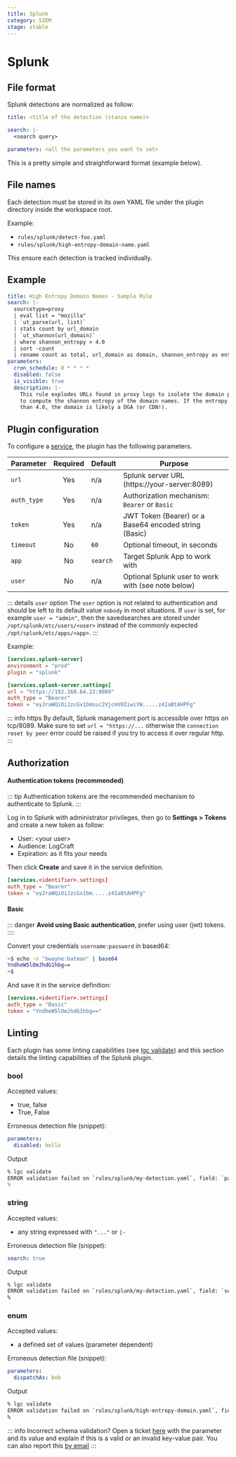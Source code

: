 ```yaml
---
title: Splunk
category: SIEM
stage: stable
---
```


# Splunk

<PluginStatus :category="$frontmatter.category" :stage="$frontmatter.stage" />

## File format

Splunk detections are normalized as follow:

```yaml
title: <title of the detection (stanza name)>

search: |-
  <search query>

parameters: <all the parameters you want to set>
```

This is a pretty simple and straightforward format (example below).

## File names

Each detection must be stored in its own YAML file under the plugin directory inside the workspace root.

Example:

- `rules/splunk/detect-foo.yaml`
- `rules/splunk/high-entropy-domain-name.yaml`

This ensure each detection is tracked individually.

## Example

```yaml
title: High Entropy Domain Names - Sample Rule
search: |-
  sourcetype=proxy
  | eval list = "mozilla"
  | `ut_parse(url, list)`
  | stats count by url_domain
  | `ut_shannon(url_domain)`
  | where shannon_entropy > 4.0
  | sort -count
  | rename count as total, url_domain as domain, shannon_entropy as entropy
parameters:
  cron_schedule: 0 * * * *
  disabled: false
  is_visible: true
  description: |-
    This rule explodes URLs found in proxy logs to isolate the domain part in order
    to compute the shannon entropy of the domain names. If the entropy is greater
    than 4.0, the domain is likely a DGA (or CDN!).
```

## Plugin configuration

To configure a [service](../commands/services), the plugin has the following parameters.

| Parameter   | Required | Default | Purpose                                               |
| ----------- |:--------:| ------- | ----------------------------------------------------- |
| `url`       | Yes      | n/a     | Splunk server URL (https\://your-server:8089)       |
| `auth_type` | Yes      | n/a     | Authorization mechanism: `Bearer` or `Basic`          |
| `token`     | Yes      | n/a     | JWT Token (Bearer) or a Base64 encoded string (Basic) |
| `timeout`   | No       | `60`    | Optional timeout, in seconds                          |
| `app`       | No       | `search`| Target Splunk App to work with                        |
| `user`      | No       | n/a     | Optional Splunk user to work with (see note below)    |


::: details `user` option
The `user` option is not related to authentication and should be left to its default value `nobody` in most situations. If `user` is set, for example `user = "admin"`, then the savedsearches are stored under `/opt/splunk/etc/users/<user>` instead of the commonly expected `/opt/splunk/etc/apps/<app>`.
:::


Example:

```toml
[services.splunk-server]
environment = "prod"
plugin = "splunk"

[services.splunk-server.settings]
url = "https://192.168.64.22:8089"
auth_type = "Bearer"
token = "eyJraWQiOiJzcGx1bmsuc2VjcmV0IiwiYW.....z4IaBtAHPFg"
```

::: info https
By default, Splunk management port is accessible over https on tcp/8089. Make sure to set `url = "https://...` otherwise the `connection reset by peer` error could be raised if you try to access it over regular http.
:::

## Authorization

#### Authentication tokens (recommended)

::: tip
Authentication tokens are the recommended mechanism to authenticate to Splunk.
:::

Log in to Splunk with administrator privileges, then go to **Settings > Tokens** and create a new token as follow:

- User: &lt;your user&gt;
- Audience: LogCraft
- Expiration: as it fits your needs

Then click **Create** and save it in the service definition.

```toml
[services.<identifier>.settings]
auth_type = "Bearer"
token = "eyJraWQiOiJzcGx1bm.....z4IaBtAHPFg"
```

#### Basic

::: danger
**Avoid using Basic authentication**, prefer using user (jwt) tokens.
::::

Convert your credentials `username:password` in based64:

```bash
~$ echo -n "bwayne:batman" | base64
YndheW5lOmJhdG1hbg==
~$
```

And save it in the service definition:

```toml
[services.<identifier>.settings]
auth_type = "Basic"
token = "YndheW5lOmJhdG1hbg=="
```

## Linting

Each plugin has some linting capabilities (see [lgc validate](../commands/validate)) and this section details the linting capabilities of the Splunk plugin.

### bool

Accepted values:

- true, false
- True, False

Erroneous detection file (snippet):

```yaml
parameters:
  disabled: hello
```

Output

```bash
% lgc validate
ERROR validation failed on `rules/splunk/my-detection.yaml`, field: `parameters.disabled', error: invalid type: string "hello", expected a boolean
%
```

### string

Accepted values:

- any string expressed with `"..."` or `|-`

Erroneous detection file (snippet):

```yaml
search: true
```

Output

```bash
% lgc validate
ERROR validation failed on `rules/splunk/my-detection.yaml`, field: `search`, error: invalid type: boolean `true`, expected a string
%
```

### enum

Accepted values:

- a defined set of values (parameter dependent)

Erroneous detection file (snippet):

```yaml
parameters:
  dispatchAs: bob
```

Output

```bash
% lgc validate
ERROR validation failed on `rules/splunk/high-entropy-domain.yaml`, field: `parameters.dispatchAs`, error: unknown variant `bob`, expected `owner` or `user`
%
```

::: info Incorrect schema validation?
Open a ticket [here](https://github.com/LogCraftIO/logcraft-cli/issues) with the parameter and its value and explain if this is a valid or an invalid key-value pair. You can also report this [by email](mailto:hello@logcraft.io)
:::
